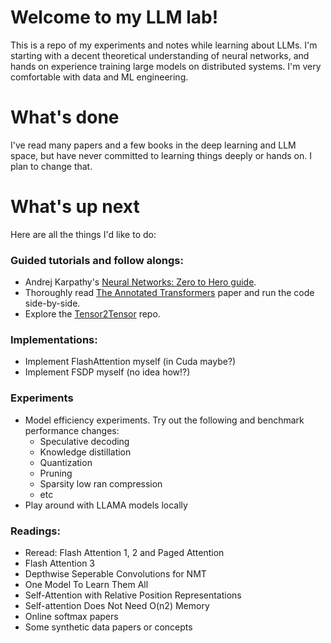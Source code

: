# Welcome to my LLM lab!

This is a repo of my experiments and notes while learning about LLMs. I'm starting with a decent theoretical understanding of neural networks, and hands on experience training large models on distributed systems. I'm very comfortable with data and ML engineering.

# What's done

I've read many papers and a few books in the deep learning and LLM space, but have never committed to learning things deeply or hands on. I plan to change that.  

# What's up next
Here are all the things I'd like to do:

### Guided tutorials and follow alongs:
  - Andrej Karpathy's [Neural Networks: Zero to Hero guide](https://youtube.com/playlist?list=PLAqhIrjkxbuWI23v9cThsA9GvCAUhRvKZ&si=WLr50vjq8ordxLttz).
  - Thoroughly read [The Annotated Transformers](https://nlp.seas.harvard.edu/annotated-transformer/) paper and run the code side-by-side.
  - Explore the [Tensor2Tensor](https://github.com/tensorflow/tensor2tensor) repo.

### Implementations:
- Implement FlashAttention myself (in Cuda maybe?)
- Implement FSDP myself (no idea how!?)

### Experiments
- Model efficiency experiments. Try out the following and benchmark performance changes:
  - Speculative decoding
  - Knowledge distillation
  - Quantization
  - Pruning
  - Sparsity low ran compression
  - etc
- Play around with LLAMA models locally

### Readings:
- Reread: Flash Attention 1, 2 and Paged Attention
- Flash Attention 3
- Depthwise Seperable Convolutions for NMT
- One Model To Learn Them All
- Self-Attention with Relative Position Representations
- Self-attention Does Not Need O(n2) Memory
- Online softmax papers
- Some synthetic data papers or concepts
